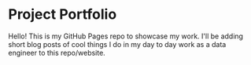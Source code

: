 # Project Portfolio

Hello! This is my GitHub Pages repo to showcase my work. I'll be adding short blog posts of cool things I do in my day to day work as a data engineer to this repo/website.
